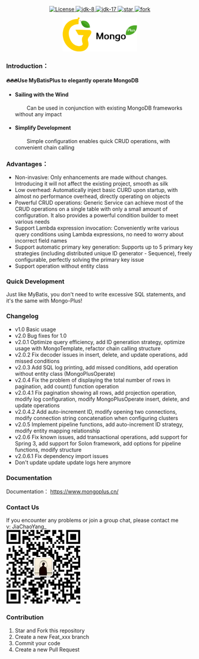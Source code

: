 <p align="center">
  <a href="https://gitee.com/anwena/mongo-plus/blob/master/LICENSE">
    <img src="https://img.shields.io/hexpm/l/plug.svg" alt="License">
  </a>
<a href="https://www.oracle.com/java/technologies/javase/javase-jdk8-downloads.html">
	<img src="https://img.shields.io/badge/JDK-8-green.svg" alt="jdk-8" />
</a>
<a target="_blank" href="https://www.oracle.com/java/technologies/javase/jdk17-archive-downloads.html">
	<img src="https://img.shields.io/badge/JDK-17-green.svg" alt="jdk-17" />
</a>
<a href='https://gitee.com/anwena/mongo-plus/stargazers'>
  <img src='https://gitee.com/anwena/mongo-plus/badge/star.svg?theme=dark' alt='star'/>
</a>
<a href='https://gitee.com/anwena/mongo-plus/members'>
  <img src='https://gitee.com/anwena/mongo-plus/badge/fork.svg?theme=dark' alt='fork'/>
</a>
</p>
<p style="text-align: center;">
<img style="width: 200px;display: inline-block;" src="logo.png" alt="MongoPlusLogo">
</p>

### Introduction：

#### 🔥🔥🔥Use MyBatisPlus to elegantly operate MongoDB

* #### Sailing with the Wind
  &nbsp;&nbsp;&nbsp;&nbsp;&nbsp;&nbsp;&nbsp;&nbsp;Can be used in conjunction with existing MongoDB frameworks without any impact
* #### Simplify Development
  &nbsp;&nbsp;&nbsp;&nbsp;&nbsp;&nbsp;&nbsp;&nbsp;Simple configuration enables quick CRUD operations, with convenient chain calling

### Advantages：

* Non-invasive: Only enhancements are made without changes. Introducing it will not affect the existing project, smooth as silk
* Low overhead: Automatically inject basic CURD upon startup, with almost no performance overhead, directly operating on objects
* Powerful CRUD operations: Generic Service can achieve most of the CRUD operations on a single table with only a small amount of configuration. It also provides a powerful condition builder to meet various needs
* Support Lambda expression invocation: Conveniently write various query conditions using Lambda expressions, no need to worry about incorrect field names
* Support automatic primary key generation: Supports up to 5 primary key strategies (including distributed unique ID generator - Sequence), freely configurable, perfectly solving the primary key issue
* Support operation without entity class

### Quick Development

Just like MyBatis, you don't need to write excessive SQL statements, and it's the same with Mongo-Plus!

###   Changelog
* v1.0     Basic usage</br>
* v2.0     Bug fixes for 1.0</br>
* v2.0.1   Optimize query efficiency, add ID generation strategy, optimize usage with MongoTemplate, refactor chain calling structure</br>
* v2.0.2   Fix decoder issues in insert, delete, and update operations, add missed conditions</br>
* v2.0.3   Add SQL log printing, add missed conditions, add operation without entity class (MongoPlusOperate)</br>
* v2.0.4   Fix the problem of displaying the total number of rows in pagination, add count() function operation</br>
* v2.0.4.1 Fix pagination showing all rows, add projection operation, modify log configuration, modify MongoPlusOperate insert, delete, and update operations
* v2.0.4.2 Add auto-increment ID, modify opening two connections, modify connection string concatenation when configuring clusters
* v2.0.5   Implement pipeline functions, add auto-increment ID strategy, modify entity mapping relationship
* v2.0.6   Fix known issues, add transactional operations, add support for Spring 3, add support for Solon framework, add options for pipeline functions, modify structure
* v2.0.6.1 Fix dependency import issues
* Don't update update update logs here anymore
### Documentation
Documentation： https://www.mongoplus.cn/

### Contact Us
If you encounter any problems or join a group chat, please contact me<br/>
v: JiaChaoYang_<br/>
<img src="wx.png" alt="WeChat">

###  Contribution

1.  Star and Fork this repository
2.  Create a new Feat_xxx branch
3.  Commit your code
4.  Create a new Pull Request

